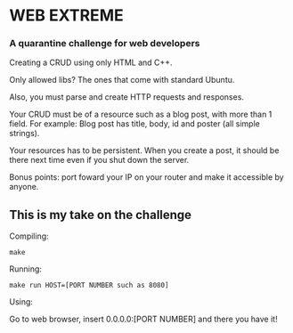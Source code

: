 # WEB EXTREME
### A quarantine challenge for web developers

Creating a CRUD using only HTML and C++.

Only allowed libs? The ones that come with standard Ubuntu.

Also, you must parse and create HTTP requests and responses.

Your CRUD must be of a resource such as a blog post, with more than 1 field. For example: Blog post has title, body, id and poster (all simple strings).

Your resources has to be persistent. When you create a post, it should be there next time even if you shut down the server.

Bonus points: port foward your IP on your router and make it accessible by anyone.

## This is my take on the challenge

Compiling:
```
make
```

Running:
```
make run HOST=[PORT NUMBER such as 8080]
```

Using:

Go to web browser, insert 0.0.0.0:[PORT NUMBER] and there you have it!
